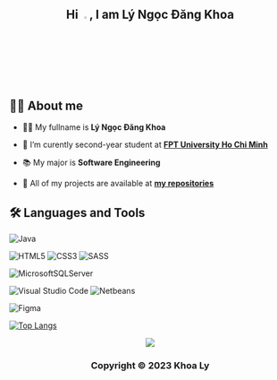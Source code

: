 ## <div align="center">Hi <img src="https://raw.githubusercontent.com/nixin72/nixin72/master/wave.gif" width="3%"/>, I am Lý Ngọc Đăng Khoa </div>

## 🙋‍♂️ About me

- 👨‍🎓 My fullname is **Lý Ngọc Đăng Khoa**

- 🏫 I’m curently second-year student at [**FPT University Ho Chi Minh**](https://hcmuni.fpt.edu.vn/)

- 📚 My major is **Software Engineering**

- 💼 All of my projects are available at [**my repositories**](https://github.com/khoalnd172103?tab=repositories)

## 🛠 Languages and Tools
![Java](https://img.shields.io/badge/java-%23ED8B00.svg?style=for-the-badge&logo=java&logoColor=white)

![HTML5](https://img.shields.io/badge/HTML5-E34F26?style=for-the-badge&logo=html5&logoColor=white)
![CSS3](https://img.shields.io/badge/css3-%231572B6.svg?style=for-the-badge&logo=css3&logoColor=white)
![SASS](https://img.shields.io/badge/SASS-hotpink.svg?style=for-the-badge&logo=SASS&logoColor=white)

![MicrosoftSQLServer](https://img.shields.io/badge/Microsoft%20SQL%20Sever-CC2927?style=for-the-badge&logo=microsoft%20sql%20server&logoColor=white)

![Visual Studio Code](https://img.shields.io/badge/Visual%20Studio%20Code-0078d7.svg?style=for-the-badge&logo=visual-studio-code&logoColor=white)
![Netbeans](https://img.shields.io/badge/apache%20netbeans-1B6AC6?style=for-the-badge&logo=apache%20netbeans%20IDE&logoColor=white) 

![Figma](https://img.shields.io/badge/Figma-F24E1E?style=for-the-badge&logo=figma&logoColor=white)

[![Top Langs](https://github-readme-stats.vercel.app/api/top-langs/?username=khoalnd172103&layout=compact&theme=tokyonight)](https://github.com/anuraghazra/github-readme-stats)

<p align="center">
  <img src="https://readme-typing-svg.herokuapp.com?font=Fira+Code&weight=500&size=22&duration=2000&pause=1000&width=435&lines=Thanks+for+watching+my+profile!">
</p>

<div align="center">
  
### Copyright &#169; 2023 Khoa Ly

 </div>
